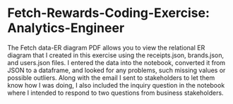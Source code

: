 # Fetch-Rewards-Coding-Exercise: Analytics-Engineer

The Fetch data-ER diagram PDF allows you to view the relational ER diagram that I created in this exercise using the receipts.json, brands.json, and users.json files. I entered the data into the notebook, converted it from JSON to a dataframe, and looked for any problems, such missing values or possible outliers. Along with the email I sent to stakeholders to let them know how I was doing, I also included the inquiry question in the notebook where I intended to respond to two questions from business stakeholders.
